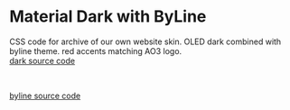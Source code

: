 # Material Dark with ByLine
CSS code for archive of our own website skin. OLED dark combined with byline theme. red accents matching AO3 logo. <br>
<a href="https://pastebin.com/NcH1DNN2"> dark source code</a> </p> <br> <p>  <a href="https://archiveofourown.org/skins/431"> byline source code</a></p>

